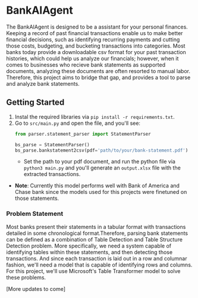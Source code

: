 # BankAIAgent

The BankAIAgent is designed to be a assistant for your personal finances. Keeping a record of past financial transactions enable us to make better financial decisions, such as identifying recurring payments and cutting those costs, budgeting, and bucketing transactions into categories. Most banks today provide a downloadable csv format for your past transaction histories, which could help us analyze our financials; however, when it comes to businesses who recieve bank statements as supported documents, analyzing these documents are often resorted to manual labor. Therefore, this project aims to bridge that gap, and provides a tool to parse and analyze bank statements.

## Getting Started
1. Instal the required libraries via `pip install -r requirements.txt`.
2. Go to `src/main.py` and open the file, and you'll see:
    ```python
    from parser.statement_parser import StatementParser

    bs_parse = StatementParser()
    bs_parse.bankstatement2csv(pdf='path/to/your/bank-statement.pdf')
    ```
    - Set the path to your pdf document, and run the python file via `python3 main.py` and you'll generate an `output.xlsx` file with the extracted transactions.
- **Note**: Currently this model performs well with Bank of America and Chase bank since the models used for this projects were finetuned on those statements.

### Problem Statement
Most banks present their statements in a tabular format with transactions detailed in some chronological format.Therefore, parsing bank statements can be defined as a combination of Table Detection and Table Structure Detection problem. More specifically, we need a system capable of identifying tables within these statements, and then detecting those transactions. And since each transaction is laid out in a row and columnar fashion, we'll need a model that is capable of identifying rows and columns. For this project, we'll use Microsoft's Table Transformer model to solve these problems. 

[More updates to come]